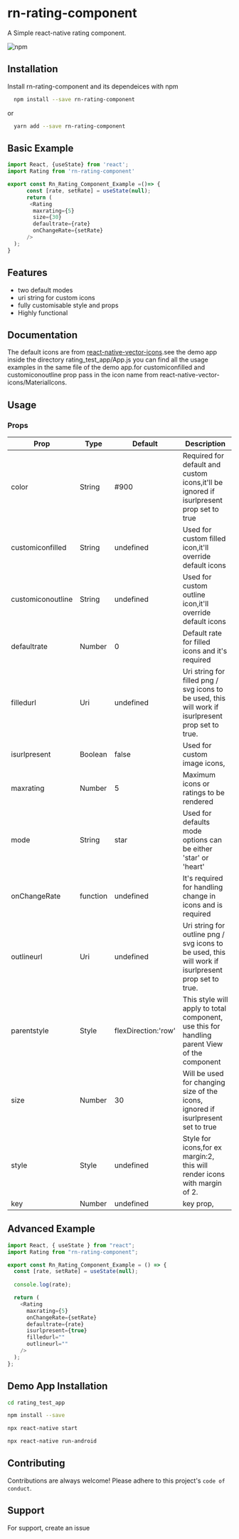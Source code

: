 
# rn-rating-component

A Simple react-native rating component.


![npm](https://img.shields.io/npm/v/rn-rating-component)
  
## Installation

Install rn-rating-component and its dependeices with npm

```bash
  npm install --save rn-rating-component
```
 or

```bash
  yarn add --save rn-rating-component
```
    
## Basic Example

```javascript
import React, {useState} from 'react';
import Rating from 'rn-rating-component'

export const Rn_Rating_Component_Example =()=> {
      const [rate, setRate] = useState(null);
      return (
       <Rating
        maxrating={5}
        size={30}
        defaultrate={rate}
        onChangeRate={setRate}
      />
  );
}
```
## Features

- two default modes
- uri string for custom icons
- fully customisable style and props
- Highly functional

  
## Documentation
The default icons are from [react-native-vector-icons]('https://github.com/oblador/react-native-vector-icons').see the demo app inside the directory rating_test_app/App.js
you can find all the usage examples in the same file of the demo app.for customiconfilled and customiconoutline prop pass in the icon name from react-native-vector-icons/MaterialIcons.
  
## Usage

### Props
| Prop              | Type      | Default             | Description                                                                                         |
|-------------------|-----------|---------------------|-----------------------------------------------------------------------------------------------------|
| color             |  String   | #900                | Required for default and custom icons,it'll be ignored if isurlpresent prop set to true             |
| customiconfilled  |  String   | undefined           | Used for custom filled icon,it'll override default icons                                            |
| customiconoutline |  String   | undefined           | Used for custom outline icon,it'll override default icons                                           |
| defaultrate       |  Number   | 0                   | Default rate for filled icons and it's required                                                     |
| filledurl         |  Uri      | undefined           | Uri string for filled png / svg icons to be used, this will work if isurlpresent prop set to true.  |
| isurlpresent      |  Boolean  | false               | Used for custom image icons,                                                                        |
| maxrating         |  Number   | 5                   | Maximum icons or ratings to be rendered                                                             |
| mode              |  String   | star                | Used for defaults mode options can be either 'star' or 'heart'                                      |
| onChangeRate      |  function | undefined           | It's required for handling change in icons and is required                                          |
| outlineurl        |  Uri      | undefined           | Uri string for outline png / svg icons to be used, this will work if isurlpresent prop set to true. |
| parentstyle       |  Style    | flexDirection:'row' | This style will apply to total component, use this for handling parent View of the component        |
| size              |  Number   | 30                  | Will be used for changing size of the icons, ignored if isurlpresent set to true                    |
| style             |  Style    | undefined           | Style for icons,for ex margin:2, this will render icons with margin of 2.                           |
| key               |  Number   | undefined           | key prop,                                                                                           |

## Advanced Example

```javascript
import React, { useState } from "react";
import Rating from "rn-rating-component";

export const Rn_Rating_Component_Example = () => {
  const [rate, setRate] = useState(null);
  
  console.log(rate);

  return (
    <Rating
      maxrating={5}
      onChangeRate={setRate}
      defaultrate={rate}
      isurlpresent={true}
      filledurl=""
      outlineurl=""
    />
  );
};

```

## Demo App Installation
```bash
cd rating_test_app
```

```bash
npm install --save
```

```bash
npx react-native start
```
```bash
npx react-native run-android
```

## Contributing

Contributions are always welcome!
Please adhere to this project's `code of conduct`.

  
## Support

For support, create an issue

  
